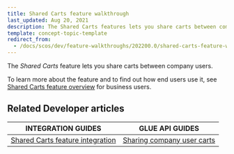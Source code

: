 ```yaml
---
title: Shared Carts feature walkthrough
last_updated: Aug 20, 2021
description: The Shared Carts features lets you share carts between company users.
template: concept-topic-template
redirect_from:
  - /docs/scos/dev/feature-walkthroughs/202200.0/shared-carts-feature-walkthrough.html
---
```


The _Shared Carts_ feature lets you share carts between company users.


To learn more about the feature and to find out how end users use it, see [Shared Carts feature overview](/docs/scos/user/features/{{page.version}}/shared-carts-feature-overview.html) for business users.


## Related Developer articles

|INTEGRATION GUIDES  | GLUE API GUIDES  |
|---------|---------|
|[Shared Carts feature integration](/docs/scos/dev/feature-integration-guides/{{page.version}}/shared-carts-feature-integration.html) | [Sharing company user carts](/docs/scos/dev/glue-api-guides/{{page.version}}/managing-carts/sharing-company-user-carts/sharing-company-user-carts.html)  |
